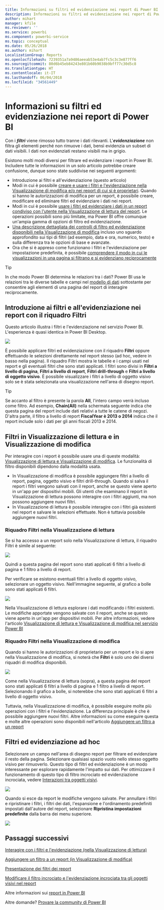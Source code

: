 ```yaml
---
title: Informazioni su filtri ed evidenziazione nei report di Power BI
description: Informazioni su filtri ed evidenziazione nei report di Power BI
author: mihart
manager: kfile
ms.reviewer: ''
ms.service: powerbi
ms.component: powerbi-service
ms.topic: conceptual
ms.date: 05/26/2018
ms.author: mihart
LocalizationGroup: Reports
ms.openlocfilehash: 7239351a7a9486aeeab53e4ab7fc5c3c3e877ff6
ms.sourcegitcommit: 80d6b45eb84243e801b60b9038b9bff77c30d5c8
ms.translationtype: HT
ms.contentlocale: it-IT
ms.lasthandoff: 06/04/2018
ms.locfileid: "34561449"
---
```

# <a name="about-filters-and-highlighting-in-power-bi-reports"></a>Informazioni su filtri ed evidenziazione nei report di Power BI
Con i ***filtri*** viene rimosso tutto tranne i dati rilevanti.  L'***evidenziazione*** non filtra gli elementi perché non rimuove i dati, bensì evidenzia un subset di dati visibili. I dati non evidenziati restano visibili ma in grigio.

Esistono molti modi diversi per filtrare ed evidenziare i report in Power BI. Includere tutte le informazioni in un solo articolo potrebbe creare confusione, dunque sono state suddivise nei seguenti argomenti:

* Introduzione ai filtri e all'evidenziazione (questo articolo)
* Modi in cui è possibile [creare e usare i filtri e l'evidenziazione nella Visualizzazione di modifica e/o nei report di cui si è proprietari](power-bi-report-add-filter.md). Quando si hanno le autorizzazioni di modifica per un report, è possibile creare, modificare ed eliminare filtri ed evidenziare i dati nei report.
* Modi in cui è possibile [usare i filtri ed evidenziare i dati in un report condiviso con l'utente nella Visualizzazione di lettura del report](service-reading-view-and-editing-view.md). Le operazioni possibili sono più limitate, ma Power BI offre comunque un'ampia gamma di opzioni di filtro ed evidenziazione.  
* [Una descrizione dettagliata dei controlli di filtro ed evidenziazione disponibili nella Visualizzazione di modifica](power-bi-how-to-report-filter.md) incluso uno sguardo approfondito sui tipi di filtri (ad esempio, data e ora, numerico, testo) e sulla differenza tra le opzioni di base e avanzate.
* Ora che si è appreso come funzionano i filtri e l'evidenziazione per impostazione predefinita, è possibile [comprendere il modo in cui le visualizzazioni in una pagina si filtrano e si evidenziano reciprocamente](service-reports-visual-interactions.md)

> [!TIP]
> In che modo Power BI determina le relazioni tra i dati?  Power BI usa le relazioni tra le diverse tabelle e campi nel [modello di dati](https://support.office.com/article/Create-a-Data-Model-in-Excel-87e7a54c-87dc-488e-9410-5c75dbcb0f7b?ui=en-US&rs=en-US&ad=US) sottostante per consentire agli elementi di una pagina del report di interagire reciprocamente.
> 
> 

## <a name="introduction-to-filters-and-highlighting-in-reports-using-the-filters-pane"></a>Introduzione ai filtri e all'evidenziazione nei report con il riquadro Filtri
 Questo articolo illustra i filtri e l'evidenziazione nel servizio Power BI.  L'esperienza è quasi identica in Power BI Desktop.  

![](media/power-bi-reports-filters-and-highlighting/power-bi-add-filter-reading-view.png)

È possibile applicare filtri ed evidenziazione con il riquadro **Filtri** oppure effettuando le selezioni direttamente nel report stesso (ad hoc, vedere in basso nella pagina). Il riquadro Filtri mostra le tabelle e i campi usati nel report e gli eventuali filtri che sono stati applicati. I filtri sono divisi in **Filtri a livello di pagina**, **Filtri a livello di report**, **Filtri drill-through** e **Filtri a livello di oggetto visivo**.  È possibile visualizzare i filtri a livello di oggetto visivo solo se è stata selezionata una visualizzazione nell'area di disegno report.

> [!TIP]
> Se accanto al filtro è presente la parola **All**, l'intero campo verrà incluso come filtro.  Ad esempio, **Chain(All)** nella schermata seguente indica che questa pagina del report include dati relativi a tutte le catene di negozi.  D'altra parte, il filtro a livello di report **FiscalYear è 2013 o 2014** indica che il report include solo i dati per gli anni fiscali 2013 e 2014.
> 
> 

## <a name="filters-in-reading-view-versus-editing-view"></a>Filtri in Visualizzazione di lettura e in Visualizzazione di modifica
Per interagire con i report è possibile usare una di queste modalità: [Visualizzazione di lettura e Visualizzazione di modifica](service-reading-view-and-editing-view.md).  Le funzionalità di filtro disponibili dipendono dalla modalità usata.

* In Visualizzazione di modifica è possibile aggiungere filtri a livello di report, pagina, oggetto visivo e filtri drill-through. Quando si salva il report i filtri vengono salvati con il report, anche se questo viene aperto in un'app per dispositivi mobili. Gli utenti che esaminano il report in Visualizzazione di lettura possono interagire con i filtri aggiunti, ma non possono aggiungere nuovi filtri.
* In Visualizzazione di lettura è possibile interagire con i filtri già esistenti nel report e salvare le selezioni effettuate.  Non è tuttavia possibile aggiungere nuovi filtri.

### <a name="the-filters-pane-in-reading-view"></a>Riquadro Filtri nella Visualizzazione di lettura
Se si ha accesso a un report solo nella Visualizzazione di lettura, il riquadro Filtri è simile al seguente:

![](media/power-bi-reports-filters-and-highlighting/power-bi-filter-reading-view.png)

Quindi a questa pagina del report sono stati applicati 6 filtri a livello di pagina e 1 filtro a livello di report.

Per verificare se esistono eventuali filtri a livello di oggetto visivo, selezionare un oggetto visivo. Nell'immagine seguente, al grafico a bolle sono stati applicati 6 filtri.

![](media/power-bi-reports-filters-and-highlighting/power-bi-filter-visual-level.png)

Nella Visualizzazione di lettura esplorare i dati modificando i filtri esistenti. Le modifiche apportate vengono salvate con il report, anche se questo viene aperto in un'app per dispositivi mobili. Per altre informazioni, vedere l'articolo [Visualizzazione di lettura e Visualizzazione di modifica nel servizio Power BI](service-reading-view-and-editing-view.md)

### <a name="the-filters-pane-in-editing-view"></a>Riquadro Filtri nella Visualizzazione di modifica
Quando si hanno le autorizzazioni di proprietario per un report e lo si apre nella Visualizzazione di modifica, si noterà che **Filtri** è solo uno dei diversi riquadri di modifica disponibili.

![](media/power-bi-reports-filters-and-highlighting/power-bi-add-filter-editing-view.png)

Come nella Visualizzazione di lettura (sopra), a questa pagina del report sono stati applicati 6 filtri a livello di pagina e 1 filtro a livello di report. Selezionando il grafico a bolle, si noterebbe che sono stati applicati 6 filtri a livello di oggetto visivo.

Tuttavia, nella Visualizzazione di modifica, è possibile eseguire molte più operazioni con i filtri e l'evidenziazione. La differenza principale è che è possibile aggiungere nuovi filtri. Altre informazioni su come eseguire questa e molte altre operazioni sono disponibili nell'articolo [Aggiungere un filtro a un report](power-bi-report-add-filter.md)

## <a name="ad-hoc-filtering-and-highlighting"></a>Filtri ed evidenziazione ad hoc
Selezionare un campo nell'area di disegno report per filtrare ed evidenziare il resto della pagina. Selezionare qualsiasi spazio vuoto nello stesso oggetto visivo per rimuoverlo. Questo tipo di filtri ed evidenziazione è un modo interessante per esplorare rapidamente l'impatto sui dati. Per ottimizzare il funzionamento di questo tipo di filtro incrociato ed evidenziazione incrociata, vedere [Interazioni tra oggetti visivi](service-reports-visual-interactions.md).

![](media/power-bi-reports-filters-and-highlighting/power-bi-adhoc-filter.gif)

Quando si esce da report le modifiche vengono salvate. Per annullare i filtri e ripristinare i filtri, i filtri dei dati, l'espansione e l'ordinamento predefiniti impostati dall'autore del report, selezionare **Ripristina impostazioni predefinite** dalla barra dei menu superiore.

![](media/power-bi-reports-filters-and-highlighting/power-bi-reset-to-default.png)

## <a name="next-steps"></a>Passaggi successivi
[Interagire con i filtri e l'evidenziazione (nella Visualizzazione di lettura)](service-reading-view-and-editing-view.md)

[Aggiungere un filtro a un report (in Visualizzazione di modifica)](power-bi-report-add-filter.md)

[Presentazione dei filtri dei report](power-bi-how-to-report-filter.md)

[Modificare il filtro incrociato e l'evidenziazione incrociata tra gli oggetti visivi nel report](service-reports-visual-interactions.md)

Altre informazioni sui [report in Power BI](service-reports.md)

Altre domande? [Provare la community di Power BI](http://community.powerbi.com/)

